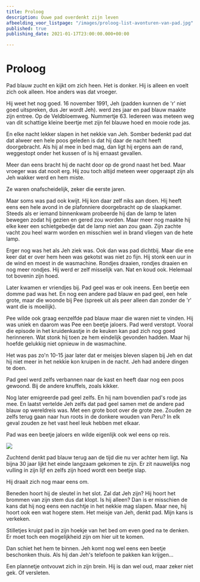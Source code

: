 ```yaml
---
title: Proloog
description: Ouwe pad overdenkt zijn leven
afbeelding_voor_listpage: "/images/proloog-list-avonturen-van-pad.jpg"
published: true
publishing_date: 2021-01-17T23:00:00.000+00:00

---
```

# Proloog

Pad blauw zucht en kijkt om zich heen. Het is donker. Hij is alleen en voelt zich ook alleen. Hoe anders was dat vroeger.

Hij weet het nog goed. 16 november 1991, Jeh (padden kunnen de 'r' niet goed uitspreken, dus Jer wordt Jeh). werd zes jaar en pad blauw maakte zijn entree. Op de Veldbloemweg. Nummertje 63. Iedereen was meteen weg van dit schattige kleine beertje met zijn fel blauwe hoed en mooie rode jas.

En elke nacht lekker slapen in het nekkie van Jeh. Somber bedenkt pad dat dat alweer een hele poos geleden is dat hij daar de nacht heeft doorgebracht. Als hij al mee in bed mag, dan ligt hij ergens aan de rand, weggestopt onder het kussen of is hij ernaast gevallen.

Meer dan eens bracht hij de nacht door op de grond naast het bed.  Maar vroeger was dat nooit erg. Hij zou toch altijd meteen weer opgeraapt zijn als Jeh wakker werd en hem miste.

Ze waren onafscheidelijk, zeker die eerste jaren.

Maar soms was pad ook kwijt. Hij kon daar zelf niks aan doen. Hij heeft eens een hele avond in de plafonniere doorgebracht op de slaapkamer. Steeds als er iemand binnenkwam probeerde hij dan de lamp te laten bewegen zodat hij gezien en gered zou worden. Maar meer nog maakte hij elke keer een schietgebedje dat de lamp niet aan zou gaan. Zijn zachte vacht zou heel warm worden en misschien wel in brand vliegen van de hete lamp.

Erger nog was het als Jeh ziek was. Ook dan was pad dichtbij. Maar die ene keer dat er over hem heen was gekotst was niet zo fijn. Hij stonk een uur in de wind en moest in de wasmachine. Rondjes draaien, rondjes draaien en nog meer rondjes. Hij werd er zelf misselijk van. Nat en koud ook. Helemaal tot bovenin zijn hoed.

Later kwamen er vriendjes bij. Pad geel was er ook ineens. Een beetje een domme pad was het. En nog een andere pad blauw en pad geel, een hele grote, maar die woonde bij Pee (spreek uit als peer alleen dan zonder de 'r' want die is moeilijk).

Pee wilde ook graag eenzelfde pad blauw maar die waren niet te vinden. Hij was uniek en daarom was Pee een beetje jaloers. Pad werd verstopt. Vooral die episode in het kruidenkastje in de keuken kan pad zich nog goed herinneren. Wat stonk hij toen ze hem eindelijk gevonden hadden. Maar hij hoefde gelukkig niet opnieuw in de wasmachine.

Het was pas zo'n 10-15 jaar later dat er meisjes bleven slapen bij Jeh en dat hij niet meer in het nekkie kon kruipen in de nacht. Jeh had andere dingen te doen.

Pad geel werd zelfs verbannen naar de kast en heeft daar nog een poos gewoond. Bij de andere knuffels, zoals kikker.

Nog later emigreerde pad geel zelfs. En hij nam bovendien pad's rode jas mee. En laatst vertelde Jeh zelfs dat pad geel samen met de andere pad blauw op wereldreis was. Met een grote boot over de grote zee. Zouden ze zelfs terug gaan naar hun roots in de donkere wouden van Peru? In elk geval zouden ze het vast heel leuk hebben met elkaar.

Pad was een beetje jaloers en wilde eigenlijk ook wel eens op reis. 

![](/images/proloog-ouwe-pad.jpg)

Zuchtend denkt pad blauw terug aan de tijd die nu ver achter hem ligt. Na bijna 30 jaar lijkt het einde langzaam gekomen te zijn. Er zit nauwelijks nog vulling in zijn lijf en zelfs zijn hoed wordt een beetje slap.

Hij draait zich nog maar eens om.

Beneden hoort hij de sleutel in het slot. Zal dat Jeh zijn? Hij hoort het brommen van zijn stem dus dat klopt. Is hij alleen? Dan is er misschien de kans dat hij nog eens een nachtje in het nekkie mag slapen. Maar nee, hij hoort ook een wat hogere stem. Het meisje van Jeh, denkt pad. Mijn kans is verkeken.

Stilletjes kruipt pad in zijn hoekje van het bed om even goed na te denken. Er moet toch een mogelijkheid zijn om hier uit te komen. 

Dan schiet het hem te binnen. Jeh komt nog wel eens een beetje beschonken thuis. Als hij dan Jeh's telefoon te pakken kan krijgen... 

Een plannetje ontvouwt zich in zijn brein. Hij is dan wel oud, maar zeker niet gek. Of versleten.